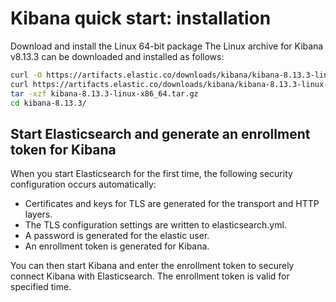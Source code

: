 # Kibana quick start: installation

Download and install the Linux 64-bit package
The Linux archive for Kibana v8.13.3 can be downloaded and installed as follows:
  ```bash
  curl -O https://artifacts.elastic.co/downloads/kibana/kibana-8.13.3-linux-x86_64.tar.gz
  curl https://artifacts.elastic.co/downloads/kibana/kibana-8.13.3-linux-x86_64.tar.gz.sha512 | shasum -a 512 -c - 
  tar -xzf kibana-8.13.3-linux-x86_64.tar.gz
  cd kibana-8.13.3/ 
  ```

## Start Elasticsearch and generate an enrollment token for Kibana

When you start Elasticsearch for the first time, the following security configuration occurs automatically:
- Certificates and keys for TLS are generated for the transport and HTTP layers.
- The TLS configuration settings are written to elasticsearch.yml.
- A password is generated for the elastic user.
- An enrollment token is generated for Kibana.

You can then start Kibana and enter the enrollment token to securely connect Kibana with Elasticsearch. The enrollment token is valid for specified time.


